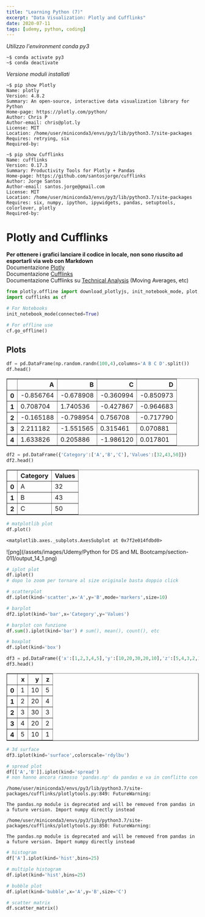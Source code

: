 ```yaml
---
title: "Learning Python (7)"
excerpt: "Data Visualization: Plotly and Cufflinks"
date: 2020-07-11
tags: [udemy, python, coding]
---
```


*Utilizzo l'environment conda py3*  
```console
~$ conda activate py3
~$ conda deactivate
```

*Versione moduli installati*  
```console
~$ pip show Plotly
Name: plotly
Version: 4.8.2
Summary: An open-source, interactive data visualization library for Python
Home-page: https://plotly.com/python/
Author: Chris P
Author-email: chris@plot.ly
License: MIT
Location: /home/user/miniconda3/envs/py3/lib/python3.7/site-packages
Requires: retrying, six
Required-by: 
```

```console
~$ pip show Cufflinks
Name: cufflinks
Version: 0.17.3
Summary: Productivity Tools for Plotly + Pandas
Home-page: https://github.com/santosjorge/cufflinks
Author: Jorge Santos
Author-email: santos.jorge@gmail.com
License: MIT
Location: /home/user/miniconda3/envs/py3/lib/python3.7/site-packages
Requires: six, numpy, ipython, ipywidgets, pandas, setuptools, colorlover, plotly
Required-by: 
```

# Plotly and Cufflinks

**Per ottenere i grafici lanciare il codice in locale, non sono riuscito ad esportarli via web con Markdown**  
Documentazione [Plotly](https://plot.ly/python/getting-started)  
Documentazione [Cufflinks](https://github.com/santosjorge/cufflinks)  
Documentazione Cufflinks su [Technical Analysis](https://github.com/santosjorge/cufflinks/blob/master/cufflinks/ta.py) (Moving Averages, etc)


```python
from plotly.offline import download_plotlyjs, init_notebook_mode, plot, iplot
import cufflinks as cf
```


```python
# For Notebooks
init_notebook_mode(connected=True)
```


<script type="text/javascript">
window.PlotlyConfig = {MathJaxConfig: 'local'};
if (window.MathJax) {MathJax.Hub.Config({SVG: {font: "STIX-Web"}});}
if (typeof require !== 'undefined') {
require.undef("plotly");
requirejs.config({
    paths: {
        'plotly': ['https://cdn.plot.ly/plotly-latest.min']
    }
});
require(['plotly'], function(Plotly) {
    window._Plotly = Plotly;
});
}
</script>




```python
# For offline use
cf.go_offline()
```


<script type="text/javascript">
window.PlotlyConfig = {MathJaxConfig: 'local'};
if (window.MathJax) {MathJax.Hub.Config({SVG: {font: "STIX-Web"}});}
if (typeof require !== 'undefined') {
require.undef("plotly");
requirejs.config({
    paths: {
        'plotly': ['https://cdn.plot.ly/plotly-latest.min']
    }
});
require(['plotly'], function(Plotly) {
    window._Plotly = Plotly;
});
}
</script>



## Plots


```python
df = pd.DataFrame(np.random.randn(100,4),columns='A B C D'.split())
df.head()
```




<div>
<style scoped>
    .dataframe tbody tr th:only-of-type {
        vertical-align: middle;
    }

    .dataframe tbody tr th {
        vertical-align: top;
    }

    .dataframe thead th {
        text-align: right;
    }
</style>
<table border="1" class="dataframe">
  <thead>
    <tr style="text-align: right;">
      <th></th>
      <th>A</th>
      <th>B</th>
      <th>C</th>
      <th>D</th>
    </tr>
  </thead>
  <tbody>
    <tr>
      <th>0</th>
      <td>-0.856764</td>
      <td>-0.678908</td>
      <td>-0.360994</td>
      <td>-0.850973</td>
    </tr>
    <tr>
      <th>1</th>
      <td>0.708704</td>
      <td>1.740536</td>
      <td>-0.427867</td>
      <td>-0.964683</td>
    </tr>
    <tr>
      <th>2</th>
      <td>-0.165188</td>
      <td>-0.798954</td>
      <td>0.756708</td>
      <td>-0.717790</td>
    </tr>
    <tr>
      <th>3</th>
      <td>2.211182</td>
      <td>-1.551565</td>
      <td>0.315461</td>
      <td>0.070881</td>
    </tr>
    <tr>
      <th>4</th>
      <td>1.633826</td>
      <td>0.205886</td>
      <td>-1.986120</td>
      <td>0.017801</td>
    </tr>
  </tbody>
</table>
</div>




```python
df2 = pd.DataFrame({'Category':['A','B','C'],'Values':[32,43,50]})
df2.head()
```




<div>
<style scoped>
    .dataframe tbody tr th:only-of-type {
        vertical-align: middle;
    }

    .dataframe tbody tr th {
        vertical-align: top;
    }

    .dataframe thead th {
        text-align: right;
    }
</style>
<table border="1" class="dataframe">
  <thead>
    <tr style="text-align: right;">
      <th></th>
      <th>Category</th>
      <th>Values</th>
    </tr>
  </thead>
  <tbody>
    <tr>
      <th>0</th>
      <td>A</td>
      <td>32</td>
    </tr>
    <tr>
      <th>1</th>
      <td>B</td>
      <td>43</td>
    </tr>
    <tr>
      <th>2</th>
      <td>C</td>
      <td>50</td>
    </tr>
  </tbody>
</table>
</div>




```python
# matplotlib plot
df.plot()
```




    <matplotlib.axes._subplots.AxesSubplot at 0x7f2e014fdbd0>




![png](/assets/images/Udemy/Python for DS and ML Bootcamp/section-011/output_14_1.png)


```python
# iplot plot
df.iplot()
# dopo lo zoom per tornare al size originale basta doppio click
```

```python
# scatterplot
df.iplot(kind='scatter',x='A',y='B',mode='markers',size=10)
```

```python
# barplot
df2.iplot(kind='bar',x='Category',y='Values')
```

```python
# barplot con funzione
df.sum().iplot(kind='bar') # sum(), mean(), count(), etc
```

```python
# boxplot
df.iplot(kind='box')
```


```python
df3 = pd.DataFrame({'x':[1,2,3,4,5],'y':[10,20,30,20,10],'z':[5,4,3,2,1]})
df3.head()
```




<div>
<style scoped>
    .dataframe tbody tr th:only-of-type {
        vertical-align: middle;
    }

    .dataframe tbody tr th {
        vertical-align: top;
    }

    .dataframe thead th {
        text-align: right;
    }
</style>
<table border="1" class="dataframe">
  <thead>
    <tr style="text-align: right;">
      <th></th>
      <th>x</th>
      <th>y</th>
      <th>z</th>
    </tr>
  </thead>
  <tbody>
    <tr>
      <th>0</th>
      <td>1</td>
      <td>10</td>
      <td>5</td>
    </tr>
    <tr>
      <th>1</th>
      <td>2</td>
      <td>20</td>
      <td>4</td>
    </tr>
    <tr>
      <th>2</th>
      <td>3</td>
      <td>30</td>
      <td>3</td>
    </tr>
    <tr>
      <th>3</th>
      <td>4</td>
      <td>20</td>
      <td>2</td>
    </tr>
    <tr>
      <th>4</th>
      <td>5</td>
      <td>10</td>
      <td>1</td>
    </tr>
  </tbody>
</table>
</div>



```python
# 3d surface
df3.iplot(kind='surface',colorscale='rdylbu')
```

```python
# spread plot
df[['A','B']].iplot(kind='spread')
# non hanno ancora rimosso 'pandas.np' da pandas e va in conflitto con numpy
```

```console
/home/user/miniconda3/envs/py3/lib/python3.7/site-packages/cufflinks/plotlytools.py:849: FutureWarning:

The pandas.np module is deprecated and will be removed from pandas in a future version. Import numpy directly instead

/home/user/miniconda3/envs/py3/lib/python3.7/site-packages/cufflinks/plotlytools.py:850: FutureWarning:

The pandas.np module is deprecated and will be removed from pandas in a future version. Import numpy directly instead
```

```python
# histogram
df['A'].iplot(kind='hist',bins=25)
```

```python
# multiple histogram
df.iplot(kind='hist',bins=25)
```

```python
# bubble plot
df.iplot(kind='bubble',x='A',y='B',size='C')
```

```python
# scatter matrix
df.scatter_matrix()
```
